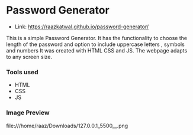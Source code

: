# Password Generator
- Link: <https://raazkatwal.github.io/password-generator/>

This is a simple Password Generator. It has the functionality to choose the length of the password and option to include uppercase letters , symbols and numbers  It was created with HTML CSS and JS. The webpage adapts to any screen size.

### Tools used

- HTML
- CSS
- JS

### Image Preview

 file:///home/raaz/Downloads/127.0.0.1_5500__.png
